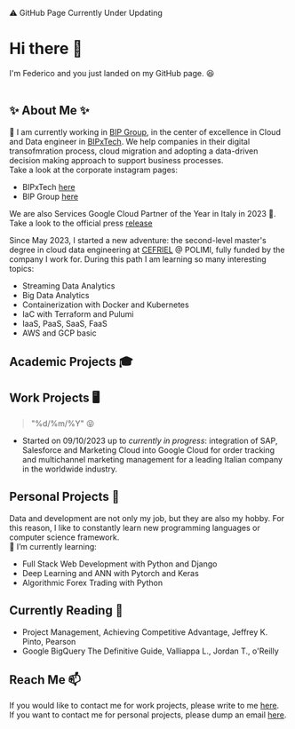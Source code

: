 ⚠️ GitHub Page Currently Under Updating

# Hi there 👋
I'm Federico and you just landed on my GitHub page. 😆
<br/>
<br/>

## ✨ About Me ✨


🤝 I am currently working in [BIP Group](https://www.bip-group.com), in the center of excellence in Cloud and Data engineer in [BIPxTech](https://bipxtech.cloud). We help companies in their digital transofmration process, cloud migration and adopting a data-driven decision making approach to support business processes.<br/>
Take a look at the corporate instagram pages:
* BIPxTech [here](https://www.instagram.com/bipxtech/)
* BIP Group [here](https://www.instagram.com/bip_group/)

We are also Services Google Cloud Partner of the Year in Italy in 2023 🎉. Take a look to the official press [release](https://bipxtech.cloud/en/bip-xtech-partner-of-the-year-in-italy/)<br/>

Since May 2023, I started a new adventure: the second-level master's degree in cloud data engineering at [CEFRIEL](https://www.cefriel.com) @ POLIMI, fully funded by the company I work for. During this path I am learning so many interesting topics:
* Streaming Data Analytics
* Big Data Analytics
* Containerization with Docker and Kubernetes
* IaC with Terraform and Pulumi
* IaaS, PaaS, SaaS, FaaS
* AWS and GCP basic




## Academic Projects 🎓


## Work Projects 🖥️
> "%d/%m/%Y" 😝
* Started on 09/10/2023 up to *currently in progress*: integration of SAP, Salesforce and Marketing Cloud into Google Cloud for order tracking and multichannel marketing management for a leading Italian company in the worldwide industry.


## Personal Projects 🚀
Data and development are not only my job, but they are also my hobby. For this reason, I like to constantly learn new programming languages or computer science framework. <br/>
🌱 I’m currently learning:
* Full Stack Web Development with Python and Django
* Deep Learning and ANN with Pytorch and Keras
* Algorithmic Forex Trading with Python

## Currently Reading 📘
* Project Management, Achieving Competitive Advantage, Jeffrey K. Pinto, Pearson
* Google BigQuery The Definitive Guide, Valliappa L., Jordan T., o'Reilly


## Reach Me 📫
If you would like to contact me for work projects, please write to me [here](mailto:federico.cantarelli@bip-group.com). <br/>
If you want to contact me for personal projects, please dump an email [here](mailto:fede.cantarelli98@gmail.com).



<!--
**FedericoCantarelli/FedericoCantarelli** is a ✨ _special_ ✨ repository because its `README.md` (this file) appears on your GitHub profile.

Here are some ideas to get you started:

- 🔭 I’m currently working on ...
- 🌱 I’m currently learning ...
- 👯 I’m looking to collaborate on ...
- 🤔 I’m looking for help with ...
- 💬 Ask me about ...
- 📫 How to reach me: ...
- 😄 Pronouns: ...
- ⚡ Fun fact: ...
-->
